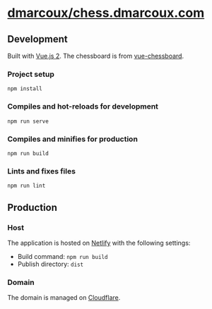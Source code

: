# <a href="https://github.com/dmarcoux/chess.dmarcoux.com">dmarcoux/chess.dmarcoux.com</a>

## Development

Built with [Vue.js 2](https://vuejs.org/). The chessboard is from [vue-chessboard](https://github.com/vitogit/vue-chessboard).

### Project setup
```
npm install
```

### Compiles and hot-reloads for development
```
npm run serve
```

### Compiles and minifies for production
```
npm run build
```

### Lints and fixes files
```
npm run lint
```

## Production

### Host

The application is hosted on [Netlify](https://www.netlify.com/) with the following settings:
- Build command: `npm run build`
- Publish directory: `dist`

### Domain

The domain is managed on [Cloudflare](https://www.cloudflare.com/).
